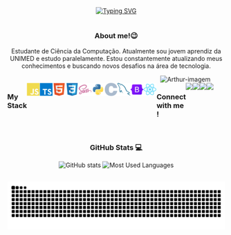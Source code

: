 <div style="text-align: center;" align="center">
  <a href="https://git.io/typing-svg">
    <img src="https://readme-typing-svg.demolab.com?font=Fira+Code&weight=500&size=22&pause=1000&color=%23E4405F&center=true&vCenter=true&random=false&width=524&lines=%E2%8A%B9+Hi!+I+am+Arthur+Albuquerque!+%CB%99%E1%B5%95%CB%99+%E2%8A%B9+" alt="Typing SVG">
  </a>
</div>

#

</div>
<div style="text-align: center;" align="center">
  <h3> About me!😉 </h3>
  <p align="center"> Estudante de Ciência da Computação. Atualmente sou jovem aprendiz da UNIMED e estudo paralelamente. Estou constantemente atualizando meus conhecimentos e buscando novos desafios na área de tecnologia.</p>
</div>
<img align="right" alt="Arthur-imagem" height="150" width="150" src="https://github.com/user-attachments/assets/57e1945a-ac06-4de0-937b-950dac7a6eb1">


<br>


<div style="display: flex; justify-content: flex-start; ">
  <h3 align="left"> My Stack</h3>
  <img alt="Arthur-Js" height="30" width="40" src="https://raw.githubusercontent.com/devicons/devicon/master/icons/javascript/javascript-plain.svg">
  <img alt="Arthur-Js" height="30" width="40" src="https://raw.githubusercontent.com/devicons/devicon/master/icons/typescript/typescript-plain.svg">
  <img alt="Arthur-HTML" height="30" width="40" src="https://raw.githubusercontent.com/devicons/devicon/master/icons/html5/html5-original.svg">
  <img alt="Arthur-CSS" height="30" width="40" src="https://raw.githubusercontent.com/devicons/devicon/master/icons/css3/css3-original.svg">
  <img alt="Arthur-Js" height="30" width="40" src="https://raw.githubusercontent.com/devicons/devicon/master/icons/sass/sass-original.svg">
  <img alt="Arthur-Python" height="30" width="40" src="https://raw.githubusercontent.com/devicons/devicon/master/icons/python/python-original.svg">
  <img alt="Arthur-C" height="30" width="40" src="https://raw.githubusercontent.com/devicons/devicon/master/icons/c/c-original.svg">
  <img alt="Arthur-MySql" height="30" width="40" src="https://raw.githubusercontent.com/devicons/devicon/master/icons/mysql/mysql-original.svg">
  <img alt="Arthur-Bootstrap" height="30" width="40" src="https://raw.githubusercontent.com/devicons/devicon/master/icons/bootstrap/bootstrap-original.svg">
  <img alt="Arthur-React" height="30" width="40" src="https://raw.githubusercontent.com/devicons/devicon/master/icons/react/react-original.svg">
  
  <br>
  <h3> Connect with me !</h3>
  <a href="https://www.youtube.com/@arlaxy6946" target="_blank"><img src="https://img.shields.io/badge/YouTube-000000?style=for-the-badge&logo=youtube&logoColor=ff3170" target="_blank"></a>
  <a href="https://www.instagram.com/arlaxy10/" target="_blank"><img src="https://img.shields.io/badge/-Instagram-%23E4405F?style=for-the-badge&logo=instagram&logoColor=white" target="_blank"></a>
  <a href = "mailto:arthuraadeoliveira@gmail.com"><img src="https://img.shields.io/badge/-Gmail-ff3170?style=for-the-badge&logo=gmail&logoColor=white" target="_blank"></a>
  <a href="https://www.linkedin.com/in/arthur-albuquerque-amancio" target="_blank"><img src="https://img.shields.io/badge/-LinkedIn-000000?style=for-the-badge&logo=linkedin&logoColor=ff3170" target="_blank"></a> 
</div>

#

<h3 align="center">GitHub Stats 💻</h3>

<p align="center">
  <img src="https://github-readme-stats.vercel.app/api?username=ArthurArlaxy&hide_title=true&show_icons=true&include_all_commits=true&count_private=true&line_height=25&hide=issues&bg_color=000&title_color=ff3170&text_color=FFF&border_radius=3&border_color=ff3170&icon_color=ff3170" alt="GitHub stats" height="150"/>
  
  <img src="https://github-readme-stats.vercel.app/api/top-langs/?username=ArthurArlaxy&layout=compact&langs_count=4&title_color=FFF&bg_color=000&text_color=FFF&border_radius=3&border_color=ff3170" alt="Most Used Languages" height="150"/>
</p>

</div>

 ##
 
<picture align="center">
  <source media="(prefers-color-scheme: dark)" srcset="https://raw.githubusercontent.com/ArthurArlaxy/ArthurArlaxy/output/github-contribution-grid-snake-dark.svg">
  <source media="(prefers-color-scheme: light)" srcset="https://raw.githubusercontent.com/ArthurArlaxy/ArthurArlaxy/output/github-contribution-grid-snake-dark.svg">
  <img align="center" alt="github contribution grid snake animation" src="https://raw.githubusercontent.com/ArthurArlaxy/ArthurArlaxy/output/github-contribution-grid-snake.svg">
</picture>
